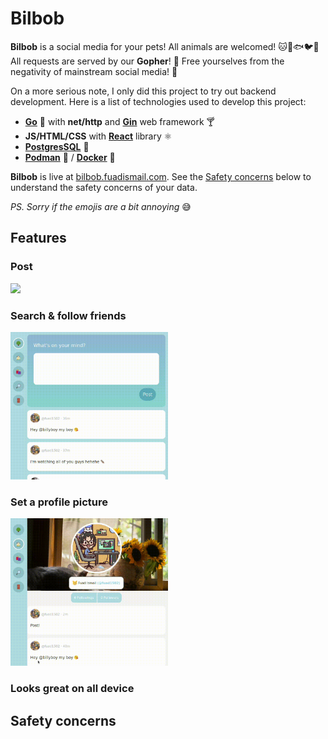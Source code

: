 # Bilbob 

**Bilbob** is a social media for your pets! All animals are welcomed! 🐱🐶🐟🐦🐢 All requests are served by our **Gopher**! 🦦 Free yourselves from the negativity of mainstream social media! 🤩

On a more serious note, I only did this project to try out backend development. Here is a list of technologies used to develop this project:
- [**Go**](https://go.dev) 🦦 with **net/http** and [**Gin**](https://github.com/gin-gonic/gin) web framework 🍸
- **JS/HTML/CSS** with [**React**](https://react.dev) library ⚛️
- [**PostgresSQL**](https://www.postgresql.org/) 🐘
- [**Podman**](https://podman.io/) 🦭 / [**Docker**](https://www.docker.com/) 🐋

**Bilbob** is live at [bilbob.fuadismail.com](http://bilbob.fuadismail.com). See the [Safety concerns](#safety-concerns) below to understand the safety concerns of your data.

*PS. Sorry if the emojis are a bit annoying* 😅

## Features

### Post

<img src=https://github.com/fuad1502/bilbob/blob/master/doc/posts.gif width=50%>

### Search & follow friends

<img src=https://github.com/fuad1502/bilbob/blob/master/doc/discover-and-follow.gif width=50%>

### Set a profile picture

<img src=https://github.com/fuad1502/bilbob/blob/master/doc/profile-picture.gif width=50%>

### Looks great on all device

## Safety concerns
